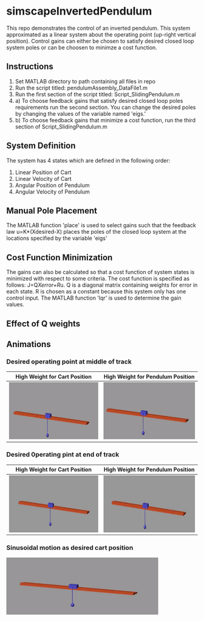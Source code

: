 # simscapeInvertedPendulum
This repo demonstrates the control of an inverted pendulum. This system approximated as a linear system about the operating point (up-right vertical position). Control gains can either be chosen to satisfy desired closed loop system poles or can be choosen to minimze a cost function.

## Instructions
1. Set MATLAB directory to path containing all files in repo
2. Run the script titled: pendulumAssembly_DataFile1.m
3. Run the first section of the script titled: Script_SlidingPendulum.m
4. a) To choose feedback gains that satisfy desired closed loop poles requirements run the second section. You can change the desired poles by changing the values of the variable named 'eigs.'
4. b) To choose feedback gains that minimize a cost function, run the third section of Script_SlidingPendulum.m

## System Definition
The system has 4 states which are defined in the following order:
1. Linear Position of Cart
2. Linear Velocity of Cart
3. Angular Position of Pendulum
4. Angular Velocity of Pendulum

## Manual Pole Placement
The MATLAB function 'place' is used to select gains such that the feedback law u=K*(Xdesired-X) places the poles of the closed loop system at the locations specified by the variable 'eigs'

## Cost Function Minimization
The gains can also be calculated so that a cost function of system states is minimized with respect to some criteria. The cost function is specified as follows:
J=Q*Xerror+R*u. Q is a diagonal matrix containing weights for error in each state. R is chosen as a constant because this system only has one control input. The MATLAB function 'lqr' is used to determine the gain values.

## Effect of Q weights

## Animations

### Desired operating point at middle of track

|                            High Weight for Cart Position                       |                            High Weight for Pendulum Position                    |
|:------------------------------------------------------------------------------:|:-------------------------------------------------------------------------------:|
|<img src="animations/middleSetPointHighGain.gif" width="400" height="150">| <img src="animations/middleSetPointLowGain.gif" width="400" height="150">|

### Desired 0perating pint at end of track

|                            High Weight for Cart Position                       |                            High Weight for Pendulum Position                    |
|:------------------------------------------------------------------------------:|:-------------------------------------------------------------------------------:|
|<img src="animations/leftSetPointHighGain.gif" width="400" height="150">| <img src="animations/leftSetPointLowGain.gif" width="400" height="150">|

### Sinusoidal motion as desired cart position

<img src="animations/sinusoidalMotion.gif" width="400" height="150">
